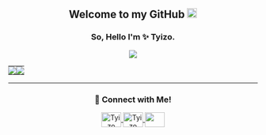 <h2 align="center">Welcome to my GitHub <img src="https://media.giphy.com/media/Q7LHmoFwVP6Yc1swZs/giphy.gif" height="20px"></h2>
<h3 align="center">So, Hello I'm ✨ Tyizo.</h3>
<p align="center"> 
  <img src="https://komarev.com/ghpvc/?username=tyizo&color=black">
</p>



<table>
  <tr>
    <td style="padding: 0">
  <img src="https://github-readme-stats.vercel.app/api?username=tyizo&show_icons=true&title_color=4F8CC9&text_color=9f9f9f&bg_color=00000000&hide_border=true&icon_color=4F8CC9&hide_title=true&count_private=true">
    </td>
     <td style="padding: 0">
  <img src="https://github-readme-stats.vercel.app/api/top-langs/?username=tyizo&show_icons=true&title_color=4F8CC9&text_color=9f9f9f&bg_color=00000000&hide_border=true&icon_color=4F8CC9&hide_title=true&count_private=true">
  </td>
  </tr>
</table>
<hr>
<h3 align="center">🚀 Connect with Me!</h3>
<p align="center">
  <a href="https://twitter.com/1xm0d" target="blank">
    <img align="center" src="https://cdn.jsdelivr.net/npm/simple-icons@3.0.1/icons/twitter.svg" alt="Tyizo twitter" height="30" width="40" />
  </a>
<a href="https://instagram.com/1xm0d" target="blank">
  <img align="center" src="https://cdn.jsdelivr.net/npm/simple-icons@3.0.1/icons/instagram.svg" alt="Tyizo Instagram" height="30" width="40" />
 </a>
  <img align="center" src="https://cdn.jsdelivr.net/npm/simple-icons@3.0.1/icons/discord.svg" height="30" width="40" area-label="Tyizo#0770"/>
</p>
